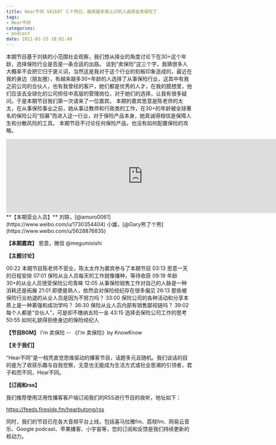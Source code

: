 ```yaml
---
title: Hear不同 S01E07 三十而已，越来越多我认识的人选择去卖保险了
tags:
- Hear不同
categories:
- podcast
date: 2021-01-25 18:01:49
---
```

本期节目基于刘轶的小范围社会观察，我们想从择业的角度讨论下在30+这个年龄，选择保险行业是否是一条合适的出路。
谈到“卖保险”这三个字，我猜很多人大概率不会把它归于褒义词，当然这是我对于这个行业的刻板印象造成的，最近在我的身边（朋友圈），有越来越多30+年龄的人选择了从事保险行业，这其中有我之前公司的合伙人，也有我曾经的客户，她们都是优秀的人才，在我的臆想里，他们应该去全球化的公司担任中高层的管理岗位，对于她们的选择，让我有很多疑问。于是本期节目我们第一次请来了一位嘉宾。
本期的嘉宾思意是陈老师的太太，在从事保险事业之前，她从事过教师和行政类的工作，在30+的年龄被全球著名的保险公司“招募”而进入这一行业，对于保险产品本身，她真诚得相信是保障人生和分散风险的工具。
本期节目不讨论任何保险产品，也没有如何配置保险的攻略。
<!--more-->
<iframe src="https://player.fireside.fm/v2/CSKDZ64u+V9lnzHDQ?theme=dark" width="740" height="200" frameborder="0" scrolling="no"></iframe>
**【本期营业人员】**
刘轶，[@amuro0061](https://www.weibo.com/u/1730354404)
小雄，[@Gary熊了个熊](https://www.weibo.com/u/5628876835)



**【本期嘉宾】**
思意，微信 @megumioishi



**【主题讨论】**

00:22 本期节目陈老师不营业，陈太太作为嘉宾参与了本期节目
03:13 思意一天的日程安排
07:01 保险从业人员每天的工作就像播种，等待收获
09:19 年龄30+的从业人员很受保险公司青睐
12:05 从事保险销售工作对自己的人脉是一种消耗还是拓展
21:01 即便是熟人，依然会对保险经纪存在很多偏见
26:13 那些被保险行业劝退的从业人员是因为不努力吗？
33:00 保险公司的各种活动和分享本质上是一种慕强和成功学吗？
36:30 保险从业人员内部有销售鄙视链吗？
39:02 每个人都是“合伙人”，可是却不缴纳五险一金
43:15 选择去保险公司工作的思考
50:55 如何礼貌得拒绝身边的保险经纪人



**【节目BGM】**
I'm 卖保险 -- 《I'm 卖保险》by KnowKnow



**【关于我们】**

“Hear不同”是一档凭直觉思维驱动的播客节目，话题多元且随机。我们谈话的目的是为了收获乐趣与自我觉察，无意也无能成为生活方式或社会思潮的引领者，君子和而不同，Hear不同。

**【订阅和rss】**

我们推荐使用泛用性播客客户端订阅我们的RSS进行节目的收听，地址如下：

https://feeds.fireside.fm/hearbutong/rss

同时，我们的节目已在各大音频平台上线，包括喜马拉雅fm、荔枝fm、网易云音乐、Google podcast、苹果播客、小宇宙等，您的订阅和反馈是我们持续更新的核动力。
